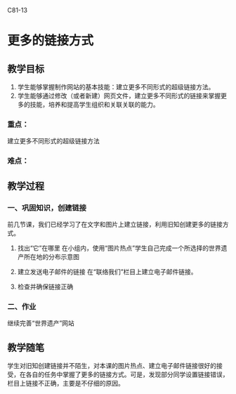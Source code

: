 C81-13

# 更多的链接方式

## 教学目标

1. 学生能够掌握制作网站的基本技能：建立更多不同形式的超级链接方法。
2. 学生能够通过修改（或者新建）网页文件，建立更多不同形式的链接来掌握更多的技能，培养和提高学生组织和关联关联的能力。

### 重点：
建立更多不同形式的超级链接方法

### 难点：

## 教学过程

### 一、巩固知识，创建链接
前几节课，我们已经学习了在文字和图片上建立链接，利用旧知创建更多的链接方式。

1. 找出“它”在哪里
在小组内，使用“图片热点”学生自己完成一个所选择的世界遗产所在地的分布示意图

2. 建立发送电子邮件的链接
在“联络我们”栏目上建立电子邮件链接。

3. 检查并确保链接正确

### 二、作业
继续完善“世界遗产”网站

## 教学随笔

学生对旧知创建链接并不陌生，对本课的图片热点、建立电子邮件链接很好的接受，在各自的任务中掌握了更多的链接方式。可是，发现部分同学设置链接错误，栏目上链接不正确，主要是不仔细的原因。
